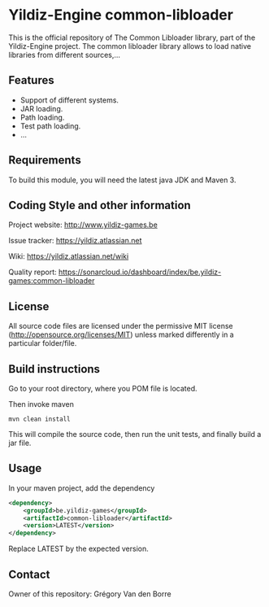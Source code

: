 # Yildiz-Engine common-libloader

This is the official repository of The Common Libloader library, part of the Yildiz-Engine project.
The common libloader library allows to load native libraries from different sources,...

## Features

* Support of different systems.
* JAR loading.
* Path loading.
* Test path loading.
* ...

## Requirements

To build this module, you will need the latest java JDK and Maven 3.

## Coding Style and other information

Project website:
http://www.yildiz-games.be

Issue tracker:
https://yildiz.atlassian.net

Wiki:
https://yildiz.atlassian.net/wiki

Quality report:
https://sonarcloud.io/dashboard/index/be.yildiz-games:common-libloader

## License

All source code files are licensed under the permissive MIT license
(http://opensource.org/licenses/MIT) unless marked differently in a particular folder/file.

## Build instructions

Go to your root directory, where you POM file is located.

Then invoke maven

	mvn clean install

This will compile the source code, then run the unit tests, and finally build a jar file.

## Usage

In your maven project, add the dependency

```xml
<dependency>
    <groupId>be.yildiz-games</groupId>
    <artifactId>common-libloader</artifactId>
    <version>LATEST</version>
</dependency>
```
Replace LATEST by the expected version.

## Contact
Owner of this repository: Grégory Van den Borre